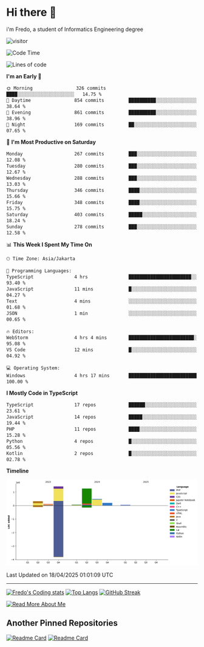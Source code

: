 # Hi there 👋
i'm Fredo, a student of Informatics Engineering degree

![visitor](https://visitor-badge.laobi.icu/badge?page_id=Fredo-Ronan.Fredo-Ronan)
<base target="_blank">

<!--
<div align="center">
<!--   <img src="https://user-images.githubusercontent.com/74038190/229223156-0cbdaba9-3128-4d8e-8719-b6b4cf741b67.gif"/> -->

  <!-- <img src="https://user-images.githubusercontent.com/74038190/225813708-98b745f2-7d22-48cf-9150-083f1b00d6c9.gif"/> -->
 <!-- 
  <img src="https://github.com/user-attachments/assets/f37b5d3a-e9e5-46bc-9280-a8fb7fe18d5d" width="100%"/>

</div>
-->
<!--
### 🙇‍♂️ Currently Working on
* <img alt="Python" src="https://img.shields.io/badge/Python-01073D?logo=python&logoColor=white&style=flat" /> challenging projects ideas
* <img alt="C++" src="https://img.shields.io/badge/C++-CF00DE?logo=Cplusplus&logoColor=white&style=flat" /> fun projects just for hobby ✌
-->

<!--
### 📚 Tech Stack
<p>
  <img alt="C lang" src="https://img.shields.io/badge/C lang-3178C6?logo=C&logoColor=white&style=flat" />
  <img alt="Java" src="https://img.shields.io/badge/Java-B00420?logo=java&logoColor=white&style=flat" />
  <img alt="MySQL" src="https://img.shields.io/badge/MySQL-1889C9?logo=mysql&logoColor=white&style=flat" />
  <img alt="C++" src="https://img.shields.io/badge/C++-CF00DE?logo=Cplusplus&logoColor=white&style=flat" />
  <img alt="SQL Oracle" src="https://img.shields.io/badge/SQL Oracle-B54204?logo=oracle&logoColor=white&style=flat" />
  <img alt="Cisco Packet Tracer" src="https://img.shields.io/badge/Cisco Packet Tracer-017D80?logo=cisco&logoColor=white&style=flat" />
</p>

### 📝 Text editor and IDE I've ever used
<p>
  <img alt="VS Code" src="https://img.shields.io/badge/VS Code-0647D4?logo=visualstudiocode&logoColor=white&style=flat" />
  <img alt="NetBeans" src="https://img.shields.io/badge/NetBeans-05A627?logo=apachenetbeanside&logoColor=white&style=flat" />
  <img alt="Dev C++" src="https://img.shields.io/badge/Dev C++-230180?logo=devcpluspluside&logoColor=white&style=flat" />
  <img alt="IntellijIdea" src="https://img.shields.io/badge/IntelliJ IDEA-5534EB?logo=intellijidea&logoColor=white&style=flat" />
  <img alt="Notepad++" src="https://img.shields.io/badge/Notepad++-230180?logo=notepadplusplus&logoColor=white&style=flat" />
  <img alt="Vim" src="https://img.shields.io/badge/Vim-01801D?logo=vim&logoColor=white&style=flat" />
  <img alt="Nano" src="https://img.shields.io/badge/Nano-000000?logo=nano&logoColor=white&style=flat" />
</p>

### 💻 Operating System Familiar with
<p>
  <img alt="Windows" src="https://img.shields.io/badge/Windows-0078D6?logo=windows&logoColor=white&style=flat"/>
  <img alt="Ubuntu" src="https://img.shields.io/badge/Ubuntu-B0A404?logo=ubuntu&logoColor=white&style=flat"/>
  <img alt="Kali Linux" src="https://img.shields.io/badge/Kali Linux-048CB5?logo=kalilinux&logoColor=white&style=flat"/>
  <img alt="Parrot OS" src="https://img.shields.io/badge/Parrot OS-04B562?logo=parrotos&logoColor=white&style=flat"/>
  <img alt="Dragon OS" src="https://img.shields.io/badge/Dragon OS-031194?logo=dragonos&logoColor=white&style=flat"/>
</p>
-->

<!--
### 🙇‍♂️ I'm currently learning on
* Intermediate <img alt="HTML" src="https://img.shields.io/badge/HTML-E05402?logo=html5&logoColor=white&style=flat" /> and <img alt="CSS" src="https://img.shields.io/badge/CSS-390052?logo=css3&logoColor=white&style=flat" /> for frontend website
* Intermediate <img alt="Javascript" src="https://img.shields.io/badge/Javascript-B5B204?logo=javascript&logoColor=white&style=flat" /> for web app development (frontend and backend)
* Basic and Intermediate <img alt="Python" src="https://img.shields.io/badge/Python-01073D?logo=python&logoColor=white&style=flat" /> for automation and data analytics
* Basic <img alt="Kotlin" src="https://img.shields.io/badge/Kotlin-7802C7?logo=kotlin&logoColor=white&style=flat" /> for Android App Development
* Basic <img alt="Dart" src="https://img.shields.io/badge/Dart-0247C7?logo=dart&logoColor=white&style=flat" /> for Android App Development
-->

<!-- Basic <img alt="SQL Server" src="https://img.shields.io/badge/SQL Server-24369C?logo=microsoft+sql+server&logoColor=white&style=flat" /> for DBA (Database Administrator) -->

<!-- ![Fredo's GitHub Stats](https://gh-readme-profile.vercel.app/api?username=Fredo-Ronan&theme=dark) -->
<!-- ![Fredo-Ronan GitHub Stats](https://github-readme-stats.vercel.app/api?username=Fredo-Ronan&count_private=true&show_icons=true&theme=radical) -->


<!-- <img src="https://myreadme.vercel.app/api/embed/Fredo-Ronan?panels=userstatistics,toplanguages,commitgraph" alt="reimaginedreadme" /> -->
<!-- [![Fredo's github activity graph](https://github-readme-activity-graph.vercel.app/graph?username=Fredo-Ronan&theme=github-compact)](https://github.com/Fredo-Ronan/github-readme-activity-graph) -->

<!--START_SECTION:waka-->
![Code Time](http://img.shields.io/badge/Code%20Time-500%20hrs%2050%20mins-blue)

![Lines of code](https://img.shields.io/badge/From%20Hello%20World%20I%27ve%20Written-3.9%20million%20lines%20of%20code-blue)

**I'm an Early 🐤** 

```text
🌞 Morning                326 commits         ████░░░░░░░░░░░░░░░░░░░░░   14.75 % 
🌆 Daytime                854 commits         ██████████░░░░░░░░░░░░░░░   38.64 % 
🌃 Evening                861 commits         ██████████░░░░░░░░░░░░░░░   38.96 % 
🌙 Night                  169 commits         ██░░░░░░░░░░░░░░░░░░░░░░░   07.65 % 
```
📅 **I'm Most Productive on Saturday** 

```text
Monday                   267 commits         ███░░░░░░░░░░░░░░░░░░░░░░   12.08 % 
Tuesday                  280 commits         ███░░░░░░░░░░░░░░░░░░░░░░   12.67 % 
Wednesday                288 commits         ███░░░░░░░░░░░░░░░░░░░░░░   13.03 % 
Thursday                 346 commits         ████░░░░░░░░░░░░░░░░░░░░░   15.66 % 
Friday                   348 commits         ████░░░░░░░░░░░░░░░░░░░░░   15.75 % 
Saturday                 403 commits         █████░░░░░░░░░░░░░░░░░░░░   18.24 % 
Sunday                   278 commits         ███░░░░░░░░░░░░░░░░░░░░░░   12.58 % 
```


📊 **This Week I Spent My Time On** 

```text
🕑︎ Time Zone: Asia/Jakarta

💬 Programming Languages: 
TypeScript               4 hrs               ███████████████████████░░   93.40 % 
JavaScript               11 mins             █░░░░░░░░░░░░░░░░░░░░░░░░   04.27 % 
Text                     4 mins              ░░░░░░░░░░░░░░░░░░░░░░░░░   01.68 % 
JSON                     1 min               ░░░░░░░░░░░░░░░░░░░░░░░░░   00.65 % 

🔥 Editors: 
WebStorm                 4 hrs 4 mins        ████████████████████████░   95.08 % 
VS Code                  12 mins             █░░░░░░░░░░░░░░░░░░░░░░░░   04.92 % 

💻 Operating System: 
Windows                  4 hrs 17 mins       █████████████████████████   100.00 % 
```

**I Mostly Code in TypeScript** 

```text
TypeScript               17 repos            ██████░░░░░░░░░░░░░░░░░░░   23.61 % 
JavaScript               14 repos            █████░░░░░░░░░░░░░░░░░░░░   19.44 % 
PHP                      11 repos            ████░░░░░░░░░░░░░░░░░░░░░   15.28 % 
Python                   4 repos             █░░░░░░░░░░░░░░░░░░░░░░░░   05.56 % 
Kotlin                   2 repos             █░░░░░░░░░░░░░░░░░░░░░░░░   02.78 % 
```



**Timeline**

![Lines of Code chart](https://raw.githubusercontent.com/Fredo-Ronan/Fredo-Ronan/main/assets/bar_graph.png)


 Last Updated on 18/04/2025 01:01:09 UTC
<!--END_SECTION:waka-->

<hr>

[![Fredo's Coding stats](https://github-readme-stats.vercel.app/api/wakatime?username=Fredo_Ronan&theme=tokyonight&layout=compact&custom_title=Fredo's%20Coding%20Stats)](https://github.com/anuraghazra/github-readme-stats)
[![Top Langs](https://github-readme-stats.vercel.app/api/top-langs/?username=Fredo-Ronan&theme=tokyonight&langs_count=20&layout=compact&public=true)](https://github.com/anuraghazra/github-readme-stats)
[![GitHub Streak](https://streak-stats.demolab.com?user=Fredo-Ronan&theme=dark&hide_border=true&border_radius=5&date_format=j%20M%5B%20Y%5D&mode=weekly&background=50%2C1F4B8D%2C0C2436&dates=BCBCBC)](https://git.io/streak-stats)


<a href="https://fredo-ronan.github.io/about.html">![Read More About Me](https://img.shields.io/badge/Read_More_About_Me_↗-0077B5?style=for-the-badge&logoColor=white)</a>


## Another Pinned Repositories
[![Readme Card](https://github-readme-stats.vercel.app/api/pin/?username=Fredo-Ronan&repo=Android-IG-Downloader-using-Python&theme=radical)]([https://github.com/Fredo-Ronan/Java-Class-Utilities](https://github.com/Fredo-Ronan/Android-IG-Downloader-using-Python))
[![Readme Card](https://github-readme-stats.vercel.app/api/pin/?username=Fredo-Ronan&repo=RSA_Encryption_Algorithm&theme=radical)](https://github.com/Fredo-Ronan/RSA_Encryption_Algorithm)

<!--
<a href="https://www.youtube.com/@fredocode" target="_blank">![YouTube Channel Subscribers](https://img.shields.io/youtube/channel/subscribers/UC6ToOql4OI4n07Kg4gR-UmA?label=YOUTUBE-SUBSCRIBERS&logo=Youtube&style=for-the-badge)</a>


### 🏆 My GitHub Trophies
[![trophy](https://github-profile-trophy.vercel.app/?username=Fredo-Ronan&theme=onedark&column=6)](https://github.com/Fredo-Ronan/github-profile-trophy)


<!--
**Fredo-Ronan/Fredo-Ronan** is a ✨ _special_ ✨ repository because its `README.md` (this file) appears on your GitHub profile.

Here are some ideas to get you started:

- 🔭 I’m currently working on ...
- 🌱 I’m currently learning ...
- 👯 I’m looking to collaborate on ...
- 🤔 I’m looking for help with ...
- 💬 Ask me about ...
- 📫 How to reach me: ...
- 😄 Pronouns: ...
- ⚡ Fun fact: ...
-->
